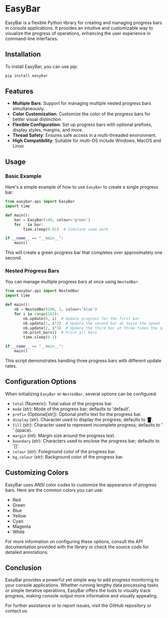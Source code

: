
# EasyBar

EasyBar is a flexible Python library for creating and managing progress bars in console applications. It provides an intuitive and customizable way to visualize the progress of operations, enhancing the user experience in command-line interfaces.

## Installation

To install EasyBar, you can use pip:
```bash
pip install easybar
```

## Features

- **Multiple Bars**: Support for managing multiple nested progress bars simultaneously.
- **Color Customization**: Customize the color of the progress bars for better visual distinction.
- **Flexible Configuration**: Set up progress bars with optional prefixes, display styles, margins, and more.
- **Thread Safety**: Ensures safe access in a multi-threaded environment.
- **High Compatibility**: Suitable for multi-OS include Windows, MacOS and Linux



## Usage

### Basic Example

Here's a simple example of how to use `EasyBar` to create a single progress bar:
```python
from easybar.api import EasyBar
import time

def main():
    bar = EasyBar(100, colour='green')
    for _ in bar:
        time.sleep(0.01)  # Simulate some work

if __name__ == "__main__":
    main()
```
This will create a green progress bar that completes over approximately one second.

### Nested Progress Bars

You can manage multiple progress bars at once using `NestedBar`:
```python
from easybar.api import NestedBar
import time

def main():
    nb = NestedBar(100, 3, colour='blue')
    for i in range(101):
        nb.update(0, i)  # Update progress for the first bar
        nb.update(1, i*2)  # Update the second bar at twice the speed
        nb.update(2, i*3)  # Update the third bar at three times the speed
        nb.print_bars()  # Print all bars
        time.sleep(0.1)

if __name__ == "__main__":
    main()
```
This script demonstrates handling three progress bars with different update rates.

## Configuration Options

When initializing `EasyBar` or `NestedBar`, several options can be configured:

- `total` (Numeric): Total value of the progress bar.
- `mode` (str): Mode of the progress bar; defaults to 'default'.
- `prefix` (Optional[str]): Optional prefix text for the progress bar.
- `display` (str): Character used to display the progress; defaults to '█'.
- `fill` (str): Character used to represent incomplete progress; defaults to ' ' (space).
- `margin` (int): Margin size around the progress text.
- `boundary` (str): Characters used to enclose the progress bar; defaults to '[]'.
- `colour` (str): Foreground color of the progress bar.
- `bg_colour` (str): Background color of the progress bar.

## Customizing Colors

EasyBar uses ANSI color codes to customize the appearance of progress bars. Here are the common colors you can use:
- Red
- Green
- Blue
- Yellow
- Cyan
- Magenta
- White

For more information on configuring these options, consult the API documentation provided with the library or check the source code for detailed annotations.

## Conclusion

EasyBar provides a powerful yet simple way to add progress monitoring to your console applications. Whether running lengthy data processing tasks or simple iterative operations, EasyBar offers the tools to visually track progress, making console output more informative and visually appealing.

For further assistance or to report issues, visit the GitHub repository or contact us.